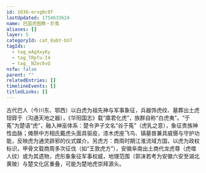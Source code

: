 ```yaml
---
id: 1036-erxg0c8f
lastUpdated: 1754633624
name: 巴国虎图腾・於菟
aliases: []
layer: 5
categoryId: cat_8abY-bU7
tagIds:
  - tag_eAgXxyKy
  - tag_TRpfu-I4
  - tag__NZec6vQ
nsfw: false
parent: ""
relatedEntries: []
timelineEvents: []
titledLinks: []
---
```


古代巴人（今川东、鄂西）以白虎为祖先神与军事象征，兵器饰虎纹、墓葬出土虎钮錞于（沟通天地之器），《华阳国志》载“廪君化虎”，族群自称“白虎夷”。“于菟”为楚语“虎”，融入神巫体系：楚令尹子文名“谷于菟”（虎乳之意），象征贵族神性血脉；傩祭中方相氏戴虎头面具驱疫，漆木虎座飞鸟、镇墓兽兼具威慑与守护功能，反映虎为通灵辟邪的仪式媒介。另虎方：商周时期江淮流域方国，以虎为政权标识，甲骨文载商周多次征伐（如“王敦虎方”），安徽阜南出土商代龙虎尊（虎噬人纹）或为其遗物，虎形象象征军事权威，地理范围（郭沫若考为安徽六安至湖北黄陂）与楚文化区重叠，可能为楚地虎崇拜源头。